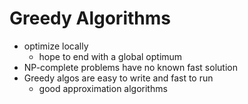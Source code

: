 # Greedy Algorithms
* optimize locally
  * hope to end with a global optimum
* NP-complete problems have no known fast solution
* Greedy algos are easy to write and fast to run
  * good approximation algorithms 
